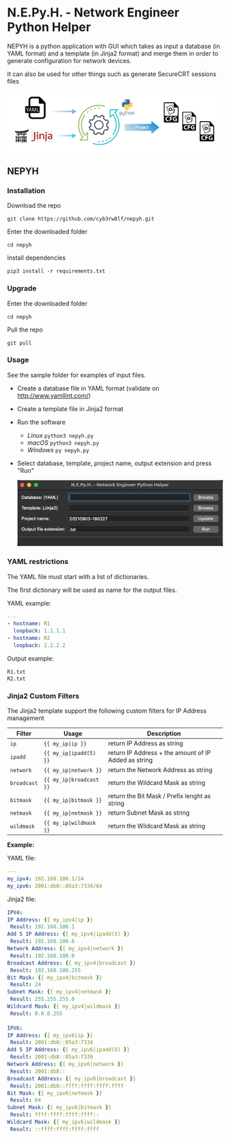 # N.E.Py.H. - Network Engineer Python Helper

NEPYH is a python application with GUI which takes as input a database (in YAML format) and a template (in Jinja2 format) and merge them in order to generate configuration for network devices.

It can also be used for other things such as generate SecureCRT sessions files

![NEPyH Workflow](/assets/nepyh_workflow.png)


## NEPYH
### Installation
Download the repo
```
git clone https://github.com/cyb3rw0lf/nepyh.git
```

Enter the downloaded folder
```
cd nepyh
```

Install dependencies
```
pip3 install -r requirements.txt
```

### Upgrade
Enter the downloaded folder
```
cd nepyh
```

Pull the repo
```
git pull
```

### Usage
See the sample folder for examples of input files.
* Create a database file in YAML format (validate on http://www.yamllint.com/)
* Create a template file in Jinja2 format
* Run the software
  * _Linux_ ``` python3 nepyh.py ```
  * _macOS_ ``` python3 nepyh.py ```
  * _Windows_ ``` py nepyh.py ```
* Select database, template, project name, output extension and press "Run"
  
  ![NEPyH Screenshot macOS](/assets/nepyh_screenshot_macos.png)


### YAML restrictions
The YAML file must start with a list of dictionaries.

The first dictionary will be used as name for the output files.

YAML example:
```YAML
---
- hostname: R1
  loopback: 1.1.1.1
- hostname: R2
  loopback: 2.2.2.2
```

Output example:
```
R1.txt
R2.txt
```

### Jinja2 Custom Filters
The Jinja2 template support the following custom filters for IP Address management

| Filter          | Usage                        | Description                                             |
| --------------- | ---------------------------- | ------------------------------------------------------- |
| ```ip```        | ```{{ my_ip\|ip }}```         | return IP Address as string                             |
| ```ipadd```     | ```{{ my_ip\|ipadd(5) }}```   | return IP Address + the amount of IP Added as string    |
| ```network```   | ```{{ my_ip\|network }}```    | return the Network Address as string                    |
| ```broadcast``` | ```{{ my_ip\|broadcast }}```  | return the Wildcard Mask as string                      |
| ```bitmask```   | ```{{ my_ip\|bitmask }}```    | return the Bit Mask / Prefix lenght as string           |
| ```netmask```   | ```{{ my_ip\|netmask }}```    | return Subnet Mask as string                            |
| ```wildmask```  | ```{{ my_ip\|wildmask }}```   | return the Wildcard Mask as string                      |

**Example:**

YAML file:
```YAML
---
my_ipv4: 192.168.100.1/24
my_ipv6: 2001:db8::85a3:7334/64
```

Jinja2 file:
```YAML
IPV4:
IP Address: {{ my_ipv4|ip }}
 Result: 192.168.100.1
Add 5 IP Address: {{ my_ipv4|ipadd(5) }}
 Result: 192.168.100.6
Network Address: {{ my_ipv4|network }}
 Result: 192.168.100.0
Broadcast Address: {{ my_ipv4|broadcast }}
 Result: 192.168.100.255
Bit Mask: {{ my_ipv4|bitmask }}
 Result: 24
Subnet Mask: {{ my_ipv4|netmask }}
 Result: 255.255.255.0
Wildcard Mask: {{ my_ipv4|wildmask }}
 Result: 0.0.0.255

IPV6:
IP Address: {{ my_ipv6|ip }}
 Result: 2001:db8::85a3:7334
Add 5 IP Address: {{ my_ipv6|ipadd(5) }}
 Result: 2001:db8::85a3:7339
Network Address: {{ my_ipv6|network }}
 Result: 2001:db8::
Broadcast Address: {{ my_ipv6|broadcast }}
 Result: 2001:db8::ffff:ffff:ffff:ffff
Bit Mask: {{ my_ipv6|netmask }}
 Result: 64
Subnet Mask: {{ my_ipv6|bitmask }}
 Result: ffff:ffff:ffff:ffff::
Wildcard Mask: {{ my_ipv6|wildmask }}
 Result: ::ffff:ffff:ffff:ffff
```



